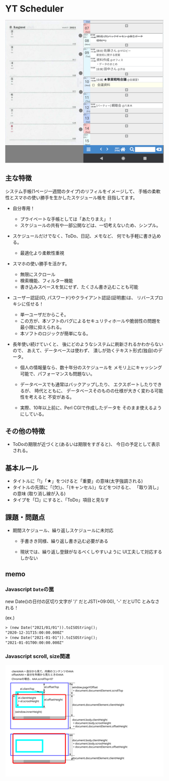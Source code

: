 # YT Scheduler

![](docs/fig1.png)

## 主な特徴

システム手帳(1ページ一週間のタイプ)のリフィルをイメージして、
手帳の柔軟性とスマホの使い勝手を生かしたスケジュール帳を
目指してます。

* 自分専用！

  - プライベートな手帳としては「あたりまえ」！
  - スケジュールの共有や一部公開などは、一切考えないため、シンプル。

* スケジュールだけでなく、ToDo、日記、メモなど、
  何でも手軽に書き込める。

  - 最適化より柔軟性重視

* スマホの使い勝手を活かす。

  - 無限にスクロール
  - 検索機能、フィルター機能
  - 書き込みスペースを気にせず、たくさん書き込むことも可能

* ユーザー認証(ID, パスワード)やクライアント認証(証明書)は、
  リバースプロキシに任せる！
  
  - 単一ユーザだからこそ。
  - この方が、本ソフトのバグによるセキュリティホールや脆弱性の問題を
    最小限に抑えられる。
  - 本ソフトのロジックが簡単になる。

* 長年使い続けていくと、
  後にどのようなシステムに刷新されるかわからないので、
  あえて、データベースは使わず、
  潰しが効くテキスト形式(独自)のデータ。
  
  - 個人の情報量なら、数十年分のスケジュールを
    メモリ上にキャッシング可能で、パフォーマンスも問題ない。

  - データベースでも通常はバックアップしたり、
    エクスポートしたりできるが、
    時代とともに、
    データベースそのものの仕様が大きく変わる可能性を考えると
    不安がある。

  - 実際、10年以上前に、Perl CGIで作成したデータを
    そのまま使えるようにしている。


## その他の特徴

* ToDoの期限が近づくと(あるいは期限をすぎると)、
  今日の予定として表示される。


## 基本ルール

* タイトルに「!」「★」をつけると「重要」の意味(太字強調される)
* タイトルの先頭に「(欠)」、「(キャンセル)」などをつけると、
  「取り消し」の意味 (取り消し線が入る)
* タイプを「□」にすると、「ToDo」項目と見なす


## 課題・問題点

* 期間スケジュール、繰り返しスケジュールに未対応

  - 手書きき同様、繰り返し書き込む必要がある

  - 現状では、繰り返し登録がなるべくしやすいように
    UI工夫して対応するしかない


## memo

### Javascript ``Date``の罠

new Date()の日付の区切り文字が
   '/' だとJST(+09:00),
   '-' だとUTC
とみなされる！

(ex.)
```
> (new Date("2021/01/01")).toISOString();
"2020-12-31T15:00:00.000Z"
> (new Date("2021-01-01")).toISOString();
"2021-01-01T00:00:00.000Z"
```

### Javascript scroll, size関連

![](docs/javascript-scroll.svg)
